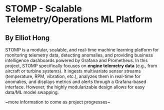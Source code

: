# STOMP  - Scalable Telemetry/Operations ML Platform
## By Elliot Hong

STOMP is a modular, scalable, and real-time machine learning platform for monitoring telemetry data, detecting anomalies, and providing business intelligence dashboards powered by Grafana and Prometheus. In this project, STOMP specifically focuses on **engine telemetry data** (e.g., from aircraft or turbine systems). It ingests multivariate sensor streams (temperature, RPM, vibration, etc.), analyzes them in real-time for anomalies, and displays metrics and alerts through a Grafana-based interface. However, the highly modularizable design allows for easy data/ML model swapping.

~more information to come as project progresses~
